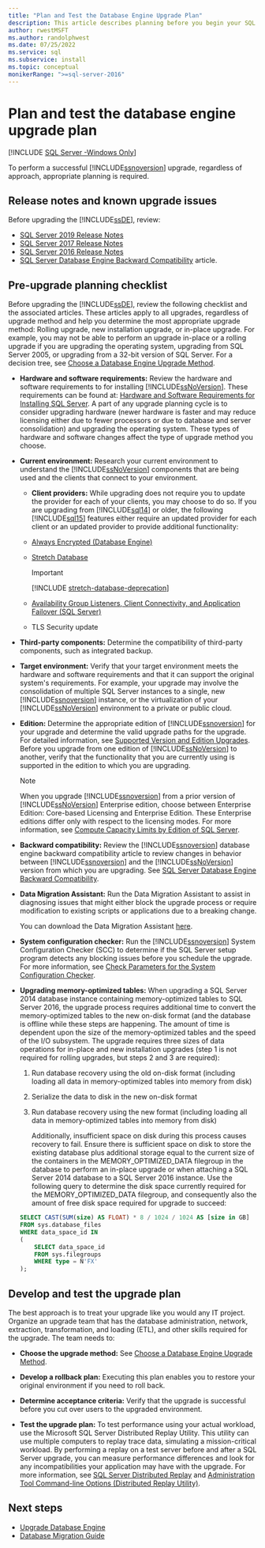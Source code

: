```yaml
---
title: "Plan and Test the Database Engine Upgrade Plan"
description: This article describes planning before you begin your SQL Server upgrade, including a planning checklist and developing and testing an upgrade plan.
author: rwestMSFT
ms.author: randolphwest
ms.date: 07/25/2022
ms.service: sql
ms.subservice: install
ms.topic: conceptual
monikerRange: ">=sql-server-2016"
---
```

# Plan and test the database engine upgrade plan

[!INCLUDE [SQL Server -Windows Only](../../includes/applies-to-version/sql-windows-only.md)]

To perform a successful [!INCLUDE[ssnoversion](../../includes/ssnoversion-md.md)] upgrade, regardless of approach, appropriate planning is required.

## Release notes and known upgrade issues

Before upgrading the [!INCLUDE[ssDE](../../includes/ssde-md.md)], review:

- [SQL Server 2019 Release Notes](../../sql-server/sql-server-2019-release-notes.md)
- [SQL Server 2017 Release Notes](../../sql-server/sql-server-2017-release-notes.md)
- [SQL Server 2016 Release Notes](../../sql-server/sql-server-2016-release-notes.md)
- [SQL Server Database Engine Backward Compatibility](../discontinued-database-engine-functionality-in-sql-server.md) article.

## Pre-upgrade planning checklist

Before upgrading the [!INCLUDE[ssDE](../../includes/ssde-md.md)], review the following checklist and the associated articles. These articles apply to all upgrades, regardless of upgrade method and help you determine the most appropriate upgrade method: Rolling upgrade, new installation upgrade, or in-place upgrade. For example, you may not be able to perform an upgrade in-place or a rolling upgrade if you are upgrading the operating system, upgrading from SQL Server 2005, or upgrading from a 32-bit version of SQL Server. For a decision tree, see [Choose a Database Engine Upgrade Method](../../database-engine/install-windows/choose-a-database-engine-upgrade-method.md).

- **Hardware and software requirements:** Review the hardware and software requirements to for installing [!INCLUDE[ssNoVersion](../../includes/ssnoversion-md.md)]. These requirements can be found at: [Hardware and Software Requirements for Installing SQL Server](../../sql-server/install/hardware-and-software-requirements-for-installing-sql-server.md). A part of any upgrade planning cycle is to consider upgrading hardware (newer hardware is faster and may reduce licensing either due to fewer processors or due to database and server consolidation) and upgrading the operating system. These types of hardware and software changes affect the type of upgrade method you choose.

- **Current environment:** Research your current environment to understand the [!INCLUDE[ssNoVersion](../../includes/ssnoversion-md.md)] components that are being used and the clients that connect to your environment.

  - **Client providers:** While upgrading does not require you to update the provider for each of your clients, you may choose to do so. If you are upgrading from [!INCLUDE[sql14](../../includes/sssql14-md.md)] or older, the following [!INCLUDE[sql15](../../includes/sssql16-md.md)] features either require an updated provider for each client or an updated provider to provide additional functionality:

  - [Always Encrypted &#40;Database Engine&#41;](../../relational-databases/security/encryption/always-encrypted-database-engine.md)

  - [Stretch Database](../../sql-server/stretch-database/stretch-database.md)

    > [!IMPORTANT]  
    > [!INCLUDE [stretch-database-deprecation](../../includes/stretch-database-deprecation.md)]

  - [Availability Group Listeners, Client Connectivity, and Application Failover &#40;SQL Server&#41;](../../database-engine/availability-groups/windows/listeners-client-connectivity-application-failover.md)

  - TLS Security update

- **Third-party components:** Determine the compatibility of third-party components, such as integrated backup.

- **Target environment:** Verify that your target environment meets the hardware and software requirements and that it can support the original system's requirements. For example, your upgrade may involve the consolidation of multiple SQL Server instances to a single, new [!INCLUDE[ssnoversion](../../includes/ssnoversion-md.md)] instance, or the virtualization of your [!INCLUDE[ssNoVersion](../../includes/ssnoversion-md.md)] environment to a private or public cloud.

- **Edition:** Determine the appropriate edition of [!INCLUDE[ssnoversion](../../includes/ssnoversion-md.md)] for your upgrade and determine the valid upgrade paths for the upgrade. For detailed information, see [Supported Version and Edition Upgrades](../../database-engine/install-windows/supported-version-and-edition-upgrades.md). Before you upgrade from one edition of [!INCLUDE[ssNoVersion](../../includes/ssnoversion-md.md)] to another, verify that the functionality that you are currently using is supported in the edition to which you are upgrading.

  > [!NOTE]  
  > When you upgrade [!INCLUDE[ssnoversion](../../includes/ssnoversion-md.md)] from a prior version of [!INCLUDE[ssNoVersion](../../includes/ssnoversion-md.md)] Enterprise edition, choose between Enterprise Edition: Core-based Licensing and Enterprise Edition. These Enterprise editions differ only with respect to the licensing modes. For more information, see [Compute Capacity Limits by Edition of SQL Server](../../sql-server/compute-capacity-limits-by-edition-of-sql-server.md).

- **Backward compatibility:** Review the [!INCLUDE[ssnoversion](../../includes/ssnoversion-md.md)] database engine  backward compatibility article to review changes in behavior between [!INCLUDE[ssnoversion](../../includes/ssnoversion-md.md)] and the [!INCLUDE[ssNoVersion](../../includes/ssnoversion-md.md)] version from which you are upgrading. See [SQL Server Database Engine Backward Compatibility](../discontinued-database-engine-functionality-in-sql-server.md).

- **Data Migration Assistant:** Run the Data Migration Assistant to assist in diagnosing issues that might either block the upgrade process or require modification to existing scripts or applications due to a breaking change.

  You can download the Data Migration Assistant [here](https://aka.ms/get-dma).

- **System configuration checker:** Run the [!INCLUDE[ssnoversion](../../includes/ssnoversion-md.md)] System Configuration Checker (SCC) to determine if the SQL Server setup program detects any blocking issues before you schedule the upgrade. For more information, see [Check Parameters for the System Configuration Checker](../../database-engine/install-windows/check-parameters-for-the-system-configuration-checker.md).

- **Upgrading memory-optimized tables:** When upgrading a SQL Server 2014 database instance containing memory-optimized tables to SQL Server 2016, the upgrade process requires additional time to convert the memory-optimized tables to the new on-disk format (and the database is offline while these steps are happening.   The amount of time is dependent upon the size of the memory-optimized tables and the speed of the I/O subsystem. The upgrade requires three sizes of data operations for in-place and new installation upgrades (step 1 is not required for rolling upgrades, but steps 2 and 3 are required):

  1. Run database recovery using the old on-disk format (including loading all data in memory-optimized tables into memory from disk)

  1. Serialize the data to disk in the new on-disk format

  1. Run database recovery using the new format (including loading all data in memory-optimized tables into memory from disk)

     Additionally, insufficient space on disk during this process causes recovery to fail. Ensure there is sufficient space on disk to store the existing database plus additional storage equal to the current size of the containers in the MEMORY_OPTIMIZED_DATA filegroup in the database to perform an in-place upgrade or when attaching a SQL Server 2014 database to a SQL Server 2016 instance. Use the following query to determine the disk space currently required for the MEMORY_OPTIMIZED_DATA filegroup, and consequently also the amount of free disk space required for upgrade to succeed:

    ```sql
    SELECT CAST(SUM(size) AS FLOAT) * 8 / 1024 / 1024 AS [size in GB]
    FROM sys.database_files
    WHERE data_space_id IN
    (
        SELECT data_space_id
        FROM sys.filegroups
        WHERE type = N'FX'
    );
    ```

## Develop and test the upgrade plan

The best approach is to treat your upgrade like you would any IT project. Organize an upgrade team that has the database administration, network, extraction, transformation, and loading (ETL), and other skills required for the upgrade. The team needs to:

- **Choose the upgrade method:** See [Choose a Database Engine Upgrade Method](../../database-engine/install-windows/choose-a-database-engine-upgrade-method.md).

- **Develop a rollback plan:** Executing this plan enables you to restore your original environment if you need to roll back.

- **Determine acceptance criteria:** Verify that the upgrade is successful before you cut over users to the upgraded environment.

- **Test the upgrade plan:** To test performance using your actual workload, use the Microsoft SQL Server Distributed Replay Utility. This utility can use multiple computers to replay trace data, simulating a mission-critical workload. By performing a replay on a test server before and after a SQL Server upgrade, you can measure performance differences and look for any incompatibilities your application may have with the upgrade. For more information, see [SQL Server Distributed Replay](../../tools/distributed-replay/sql-server-distributed-replay.md) and [Administration Tool Command-line Options &#40;Distributed Replay Utility&#41;](../../tools/distributed-replay/administration-tool-command-line-options-distributed-replay-utility.md).

## Next steps

- [Upgrade Database Engine](../../database-engine/install-windows/upgrade-database-engine.md)
- [Database Migration Guide](/data-migration/)
